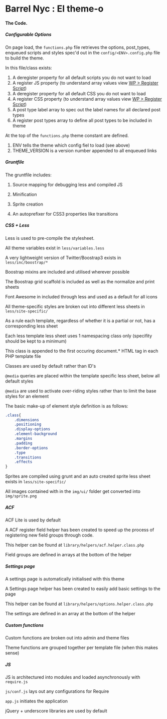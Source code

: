 Barrel Nyc : El theme-o
=======================


#### The Code.

##### Configurable Options

On page load, the ```functions.php``` file retrieves the options, post_types, enqueued scripts and styles spec'd out in the ```config/<ENV>.config.php``` file to build the theme.

In this file/class exists: 

1. A deregister property for all default scripts you do not want to load
2. A register JS property (to understand array values view [WP > Register Script](http://codex.wordpress.org/Function_Reference/wp_register_script))
3. A deregister property for all default CSS you do not want to load
4. A register CSS property (to understand array values view [WP > Register Script](http://codex.wordpress.org/Function_Reference/wp_register_style))
5. A post type label array to spec out the label names for all declared post types
6. A register post types array to define all post types to be included in theme

At the top of the ```functions.php``` theme constant are defined.

1. ENV tells the theme which config fiel to load (see above)
2. THEME_VERSION is a version number appended to all enqueued links

##### Gruntfile

The gruntfile includes:

1. Source mapping for debugging less and compiled JS

2. Minification

3. Sprite creation

4. An autoprefixer for CSS3 properties like transitions

##### CSS + Less

Less is used to pre-compile the stylesheet.

All theme variables exist in ```less/variables.less```

A very lightweight version of Twitter/Boostrap3 exists in ```less/inc/boostrap/*```

Boostrap mixins are included and utilised wherever possible

The Boostrap grid scaffold is included as well as the normalize and print sheets

Font Awesome in included through less and used as a default for all icons

All theme-specific styles are broken out into different less sheets in ```less/site-specific/```

As a rule each template, regardless of whether it is a partial or not, has a corresponding less sheet

Each less template less sheet uses 1 namespacing class only (specifity should be kept to a minimum)

This class is appended to the first occuring document.* HTML tag in each PHP template file

Classes are used by default rather than ID's

```@media``` queries are placed within the template specific less sheet, below all default styles

```@media``` are used to activate over-riding styles rather than to limit the base styles for an element

The basic make-up of element style definition is as follows:

```CSS
.class{
	.dimensions
	.positioning
	.display-options
	.element-background
	.margins
	.padding
	.border-options
	.type
	.transitions
	.effects
}
```

Sprites are compiled using grunt and an auto created sprite less sheet exists in ```less/site-specific/```

All images contained with in the ```img/ui/``` folder get converted into ```img/sprite.png```

##### ACF

ACF Lite is used by default

A ACF register field helper has been created to speed up the process of registering new field groups through code.

This helper can be found at ```library/helpers/acf.helper.class.php```

Field groups are defined in arrays at the bottom of the helper

##### Settings page

A settings page is automatically initialised with this theme

A Settings page helper has been created to easily add basic settings to the page

This helper can be found at ```library/helpers/options.helper.class.php```

The settings are defined in an array at the bottom of the helper

##### Custom functions

Custom functions are broken out into admin and theme files

Theme functions are grouped together per template file (when this makes sense)

##### JS

JS is architectured into modules and loaded asynchronously with ```require.js```

```js/conf.js``` lays out any configurations for Require

```app.js``` initiates the application

jQuery + underscore libraries are used by default